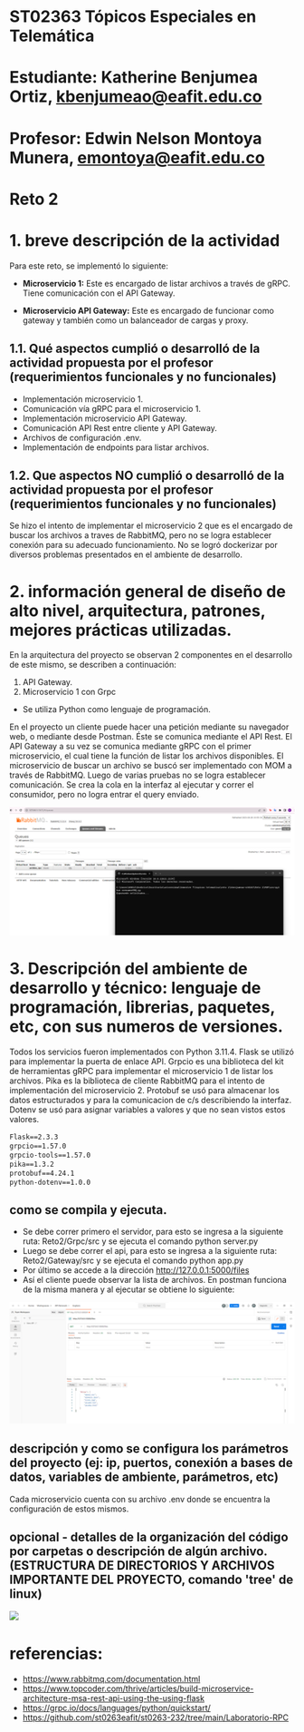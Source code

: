 # ST02363 Tópicos Especiales en Telemática

# Estudiante: Katherine Benjumea Ortiz, kbenjumeao@eafit.edu.co

# Profesor: Edwin Nelson Montoya Munera, emontoya@eafit.edu.co

# Reto 2


# 1. breve descripción de la actividad
Para este reto, se implementó lo siguiente:

- **Microservicio 1:** Este es encargado de listar archivos a través de gRPC. Tiene comunicación con el API Gateway.

- **Microservicio API Gateway:** Este es encargado de funcionar como gateway y también como un balanceador de cargas y proxy.

## 1.1. Qué aspectos cumplió o desarrolló de la actividad propuesta por el profesor (requerimientos funcionales y no funcionales)

- Implementación microservicio 1.
- Comunicación vía gRPC para el microservicio 1.
- Implementación microservicio API Gateway.
- Comunicación API Rest entre cliente y API Gateway.
- Archivos de configuración .env.
- Implementación de endpoints para listar archivos.

## 1.2. Que aspectos NO cumplió o desarrolló de la actividad propuesta por el profesor (requerimientos funcionales y no funcionales)

Se hizo el intento de implementar el microservicio 2 que es el encargado de buscar los archivos a traves de RabbitMQ, pero no se logra establecer conexión para su adecuado funcionamiento. 
No se logró dockerizar por diversos problemas presentados en el ambiente de desarrollo.

# 2. información general de diseño de alto nivel, arquitectura, patrones, mejores prácticas utilizadas.

En la arquitectura del proyecto se observan 2 componentes en el desarrollo de este mismo, se describen a continuación:

1. API Gateway.
2. Microservicio 1 con Grpc

- Se utiliza Python como lenguaje de programación.

En el proyecto un cliente puede hacer una petición mediante su navegador web, o mediante desde Postman. Éste se comunica mediante el API Rest. El API Gateway a su vez se comunica mediante gRPC con el primer microservicio, el cual tiene la función de listar los archivos disponibles. El microservicio de buscar un archivo se buscó ser implementado con MOM a través de RabbitMQ. Luego de varias pruebas no se logra establecer comunicación. Se crea la cola en la interfaz al ejecutar y correr el consumidor, pero no logra entrar el query enviado. 

![](./imagenes/rabbit.jpg)

# 3. Descripción del ambiente de desarrollo y técnico: lenguaje de programación, librerias, paquetes, etc, con sus numeros de versiones.

Todos los servicios fueron implementados con Python 3.11.4.
Flask se utilizó para implementar la puerta de enlace API.
Grpcio es una biblioteca del kit de herramientas gRPC para implementar el microservicio 1 de listar los archivos.
Pika es la biblioteca de cliente RabbitMQ para el intento de implementación del microservicio 2.
Protobuf se usó para almacenar los datos estructurados y para la comunicacion de c/s describiendo la interfaz.
Dotenv se usó para asignar variables a valores y que no sean vistos estos valores. 

    Flask==2.3.3
    grpcio==1.57.0
    grpcio-tools==1.57.0
    pika==1.3.2
    protobuf==4.24.1
    python-dotenv==1.0.0

## como se compila y ejecuta.

- Se debe correr primero el servidor, para esto se ingresa a la siguiente ruta: Reto2/Grpc/src y se ejecuta el comando python server.py
- Luego se debe correr el api, para esto se ingresa a la siguiente ruta: Reto2/Gateway/src y se ejecuta el comando python app.py
- Por último se accede a la dirección http://127.0.0.1:5000/files
- Así el cliente puede observar la lista de archivos. En postman funciona de la misma manera y al ejecutar se obtiene lo siguiente: 

![](./imagenes/listar.jpg)

## descripción y como se configura los parámetros del proyecto (ej: ip, puertos, conexión a bases de datos, variables de ambiente, parámetros, etc)

Cada microservicio cuenta con su archivo .env donde se encuentra la configuración de estos mismos.

## opcional - detalles de la organización del código por carpetas o descripción de algún archivo. (ESTRUCTURA DE DIRECTORIOS Y ARCHIVOS IMPORTANTE DEL PROYECTO, comando 'tree' de linux)

![](./imagenes/arbol.png)

# referencias:

- https://www.rabbitmq.com/documentation.html 
- https://www.topcoder.com/thrive/articles/build-microservice-architecture-msa-rest-api-using-the-using-flask
- https://grpc.io/docs/languages/python/quickstart/
- https://github.com/st0263eafit/st0263-232/tree/main/Laboratorio-RPC

